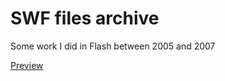 # SWF files archive
Some work I did in Flash between 2005 and 2007

[Preview](https://slavshik.github.io/swf-port/)